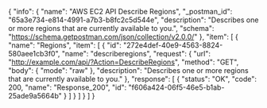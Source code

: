 {
  "info": {
    "name": "AWS EC2 API Describe Regions",
    "_postman_id": "65a3e734-e814-4991-a7b3-b8fc2c5d544e",
    "description": "Describes one or more regions that are currently available to you.",
    "schema": "https://schema.getpostman.com/json/collection/v2.0.0/"
  },
  "item": [
    {
      "name": "Regions",
      "item": [
        {
          "id": "272e4def-40e9-4563-8824-580aee1cb3f0",
          "name": "describeregions",
          "request": {
            "url": "http://example.com/api/?Action=DescribeRegions",
            "method": "GET",
            "body": {
              "mode": "raw"
            },
            "description": "Describes one or more regions that are currently available to you."
          },
          "response": [
            {
              "status": "OK",
              "code": 200,
              "name": "Response_200",
              "id": "f606a424-06f5-46e5-b1ab-25ade9a5664b"
            }
          ]
        }
      ]
    }
  ]
}